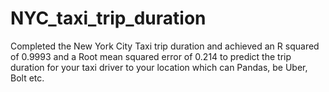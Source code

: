 # NYC_taxi_trip_duration
Completed the New York City Taxi trip duration and achieved an R squared of 0.9993 and a Root mean squared error of 0.214 to predict the trip duration for your taxi driver to your location which can Pandas, be Uber, Bolt etc.
